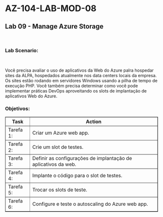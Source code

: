 # AZ-104-LAB-MOD-08

 <h2>Lab 09 - Manage Azure Storage </h2> <br>
  
<h3>Lab Scenario:</h3> <br>

Você precisa avaliar o uso de aplicativos da Web do Azure palra hospedar sites da ALPA, hospedados atualmente nos data centers locais da empresa. Os sites estão rodando em servidores Windows usando a pilha de tempo de execução PHP. Você também precisa determinar como você pode implementar práticas DevOps aproveitando os slots de implantação de aplicativos Web do Azure.

<h3>Objetivos:</h3>  

<table border="1">    
  <tr>
    <th colspan="1">Task</th>  	              
    <th colspan="2">Action</th>
  </tr>
<tr>
<td>Tarefa 1:</td>
    <td>Criar um Azure web app.</td>
  </tr>
  <tr>
    <td>Tarefa 2:</td>
    <td>Crie um slot de testes.</td>
  </tr>
  <tr>
<td>Tarefa 3:</td>
    <td>Definir as configurações de implantação de aplicativos da web.</td>
  </tr>
  <tr>
    <td>Tarefa 4:</td>
    <td>Implante o código para o slot de testes.</td>
  </tr>
    <tr>
    <td>Tarefa 5:</td>
    <td>Trocar os slots de teste.</td>
  </tr>
      <tr>
    <td>Tarefa 6:</td>
    <td>Configure e teste o autoscaling do Azure web app.</td>
  </tr>   
  </table>